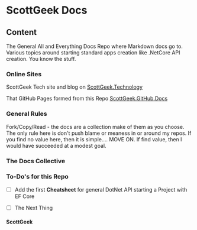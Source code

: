 # ScottGeek Docs

## Content
The General All and Everything Docs Repo where Markdown docs go to. Various topics around starting standard apps creation like .NetCore API creation. You know the stuff.

### Online Sites

ScottGeek Tech site and blog on [ScottGeek.Technology](https://scottgeek.technology)

That GitHub Pages formed from this Repo [ScottGeek.GitHub.Docs](https://scottgeek.github.io/Docs/)

### General Rules

Fork/Copy/Read - the docs are a collection make of them as you choose. The only rule here is don't push blame or meaness in or around my repos. If you find no value here, then it is simple.... MOVE ON. If find value, then I would have succeeded at a modest goal.

### The Docs Collective

### To-Do's for this Repo

- [ ] Add the first **Cheatsheet** for general DotNet API starting a Project with EF Core
- [ ] The Next Thing


#### ScottGeek
